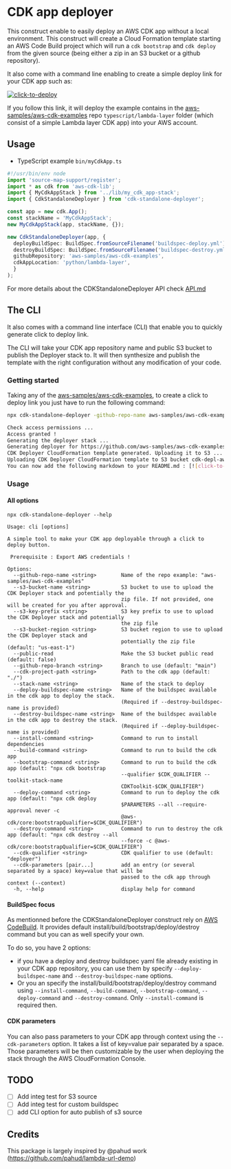# CDK app deployer

This construct enable to easily deploy an AWS CDK app without a local environment.
This construct will create a Cloud Formation template starting an AWS Code Build project which will run a `cdk bootstrap` and `cdk deploy` from the given source (being either a zip in an S3 bucket or a github repository).

It also come with a command line enabling to create a simple deploy link for your CDK app such as: 

[![click-to-deploy](https://img.shields.io/badge/Click%20to-CDK%20Deploy-blue)](https://console.aws.amazon.com/cloudformation/home#/stacks/new?stackName=cdkDeployer&templateURL=https://cdk-depl-aws-samples-aws-cdk-examples-master-9xf.s3.amazonaws.com/cdk-standalone-deployer-cfn-template.json)

If you follow this link, it will deploy the example contains in the [aws-samples/aws-cdk-examples](https://github.com/aws-samples/aws-cdk-examples/tree/master/python/lambda-layer) repo `typescript/lambda-layer` folder (which consist of a simple Lambda layer CDK app) into your AWS account.

## Usage

* TypeScript example `bin/myCdkApp.ts`

```typescript
#!/usr/bin/env node
import 'source-map-support/register';
import * as cdk from 'aws-cdk-lib';
import { MyCdkAppStack } from '../lib/my_cdk_app-stack';
import { CdkStandaloneDeployer } from 'cdk-standalone-deployer';

const app = new cdk.App();
const stackName = 'MyCdkAppStack';
new MyCdkAppStack(app, stackName, {});

new CdkStandaloneDeployer(app, {
  deployBuildSpec: BuildSpec.fromSourceFilename('buildspec-deploy.yml'),
  destroyBuildSpec: BuildSpec.fromSourceFilename('buildspec-destroy.yml'),
  githubRepository: 'aws-samples/aws-cdk-examples',
  cdkAppLocation: 'python/lambda-layer',
  }
);
```

For more details about the CDKStandaloneDeployer API check [API.md](./API.md)

## The CLI

It also comes with a command line interface (CLI) that enable you to quickly generate click to deploy link.

The CLI will take your CDK app repository name and public S3 bucket to publish the Deployer stack to. It will then synthesize and publish the template with the right configuration without any modification of your code.

### Getting started

Taking any of the [aws-samples/aws-cdk-examples](https://github.com/aws-samples/aws-cdk-examples), to create a click to deploy link you just have to run the following command:
```bash
npx cdk-standalone-deployer -github-repo-name aws-samples/aws-cdk-examples --cdk-project-path typescript/lambda-layer --github-repo-branch master --public-read --install-command "npm install" --build-command "npm run build"

Check access permissions ...
Access granted !
Generating the deployer stack ...
Generating deployer for https://github.com/aws-samples/aws-cdk-examples/tree/master/typescript/lambda-layer CDK app ...
CDK Deployer CloudFormation template generated. Uploading it to S3 ...
Uploading CDK Deployer CloudFormation template to S3 bucket cdk-depl-aws-samples-aws-cdk-examples-master-9xf/cdk-standalone-deployer-cfn-template.json ...
You can now add the following markdown to your README.md : [![click-to-deploy](https://img.shields.io/badge/Click%20to-CDK%20Deploy-blue)](https://console.aws.amazon.com/cloudformation/home#/stacks/new?stackName=cdkDeployer&templateURL=https://cdk-depl-aws-samples-aws-cdk-examples-master-9xf.s3.amazonaws.com/cdk-standalone-deployer-cfn-template.json)
```

### Usage

#### All options

```
npx cdk-standalone-deployer --help

Usage: cli [options]

A simple tool to make your CDK app deployable through a click to deploy button. 
 
 Prerequisite : Export AWS credentials !

Options:
  --github-repo-name <string>        Name of the repo example: "aws-samples/aws-cdk-examples"
  --s3-bucket-name <string>          S3 bucket to use to upload the CDK Deployer stack and potentially the
                                     zip file. If not provided, one will be created for you after approval.
  --s3-key-prefix <string>           S3 key prefix to use to upload the CDK Deployer stack and potentially
                                     the zip file
  --s3-bucket-region <string>        S3 bucket region to use to upload the CDK Deployer stack and
                                     potentially the zip file (default: "us-east-1")
  --public-read                      Make the S3 bucket public read (default: false)
  --github-repo-branch <string>      Branch to use (default: "main")
  --cdk-project-path <string>        Path to the cdk app (default: "./")
  --stack-name <string>              Name of the stack to deploy
  --deploy-buildspec-name <string>   Name of the buildspec available in the cdk app to deploy the stack.
                                     (Required if --destroy-buildspec-name is provided)
  --destroy-buildspec-name <string>  Name of the buildspec available in the cdk app to destroy the stack.
                                     (Required if --deploy-buildspec-name is provided)
  --install-command <string>         Command to run to install dependencies
  --build-command <string>           Command to run to build the cdk app
  --bootstrap-command <string>       Command to run to build the cdk app (default: "npx cdk bootstrap
                                     --qualifier $CDK_QUALIFIER --toolkit-stack-name
                                     CDKToolkit-$CDK_QUALIFIER")
  --deploy-command <string>          Command to run to deploy the cdk app (default: "npx cdk deploy
                                     $PARAMETERS --all --require-approval never -c
                                     @aws-cdk/core:bootstrapQualifier=$CDK_QUALIFIER")
  --destroy-command <string>         Command to run to destroy the cdk app (default: "npx cdk destroy --all
                                     --force -c @aws-cdk/core:bootstrapQualifier=$CDK_QUALIFIER")
  --cdk-qualifier <string>           CDK qualifier to use (default: "deployer")
  --cdk-parameters [pair...]         add an entry (or several separated by a space) key=value that will be
                                     passed to the cdk app through context (--context)
  -h, --help                         display help for command
```

#### BuildSpec focus

As mentionned before the CDKStandaloneDeployer construct rely on [AWS CodeBuild](https://docs.aws.amazon.com/codebuild/latest/userguide/welcome.html). It provides default install/build/bootstrap/deploy/destroy command but you can as well specify your own.

To do so, you have 2 options: 
* if you have a deploy and destroy buildspec yaml file already existing in your CDK app repository, you can use them by specify `--deploy-buildspec-name` and `--destroy-buildspec-name` options.
* Or you an specify the install/build/bootstrap/deploy/destroy command using `--install-command`, `--build-command`, `--bootstrap-command`, `--deploy-command` and `--destroy-command`. Only `--install-command` is required then.


#### CDK parameters

You can also pass parameters to your CDK app through context using the `--cdk-parameters` option. It takes a list of key=value pair separated by a space. Those parameters will be then customizable by the user when deploying the stack through the AWS CloudFormation Console.

## TODO

- [ ] Add integ test for S3 source
- [ ] Add integ test for custom buildspec
- [ ] add CLI option for auto publish of s3 source

## Credits

This package is largely inspired by @pahud work (https://github.com/pahud/lambda-url-demo)